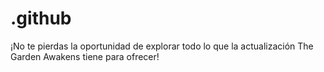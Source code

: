 # .github
¡No te pierdas la oportunidad de explorar todo lo que la actualización The Garden Awakens tiene para ofrecer!
